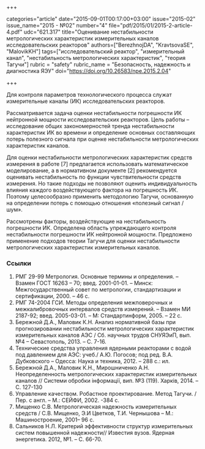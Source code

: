 +++

categories="article"
date="2015-09-01T00:17:00+03:00"
issue="2015-02"
issue_name="2015 - №02"
number="4"
file="pdf/2015/01/2015-2-article-4.pdf"
udc="621.317"
title="Оценивание нестабильности метрологических характеристик измерительных каналов исследовательских реакторов"
authors=["BerezhnojDA", "KravtsovaSE", "MalovikKH"]
tags=["исследовательский реактор", "измерительный канал", "нестабильность метрологических характеристик", "теория Тагучи"]
rubric = "safety"
rubric_name = "Безопасность, надежность и диагностика ЯЭУ"
doi="https://doi.org/10.26583/npe.2015.2.04"

+++

Для контроля параметров технологического процесса служат измерительные каналы (ИК) исследовательских реакторов.

Рассматривается задача оценки нестабильности погрешности ИК нейтронной мощности исследовательских реакторов. Цель работы – исследование общих закономерностей тренда нестабильности характеристик ИК во времени и определение основных составляющих потерь полезного сигнала при оценке нестабильности метрологических характеристик каналов.

Для оценки нестабильности метрологических характеристик средств измерения в работе [7] предлагается использовать математическое моделирование, а в нормативном документе [2] рекомендуется оценивать нестабильность по функции чувствительности средств измерения. Но такие подходы не позволяют оценить индивидуальность влияния каждого воздействующего фактора на погрешность ИК. Поэтому целесообразно применить методологию Тагучи, основанную на определении потерь с помощью отношения «полезный сигнал / шум».

Рассмотрены факторы, воздействующие на нестабильность погрешности ИК. Определена область упреждающего контроля нестабильности погрешности ИК нейтронной мощности. Предложено применение подходов теории Тагучи для оценки нестабильности метрологических характеристик измерительных каналов.

### Ссылки

1. РМГ 29-99 Метрология. Основные термины и определения. – Взамен ГОСТ 16263 – 70; введ. 2001-01-01. – Минск: Межгосударственный совет по метрологии, стандартизации и сертификации, 2000. – 46 с.
2. РМГ 74-2004 ГСИ. Методы определения межповерочных и межкалибровочных интервалов средств измерений. – Взамен МИ 2187-92; введ. 2005-03-01. – М: Стандартинформ, 2005. – 22 с.
3. Бережной Д.А., Маловик К.Н. Анализ нормативной базы при прогнозировании нестабильности метрологических характеристик измерительных каналов АЭС / Сб. научных трудов СНУЯЭиП, вып. №4 – Севастополь, 2013. – С. 7-16.
4. Технические средства управления ядерными реакторами с водой под давлением для АЭС: учеб./ А.Ю. Погосов; под ред. В.А. Дубковского – Одесса: Наука и техника, 2012. – 288 с.: ил.
5. Бережной Д.А., Маловик К.Н., Мирошниченко А.Н. Неопределенность метрологических характеристик измерительных каналов // Системи обробки інформації, вип. №3 (119). Харків, 2014. – С. 127-130
6. Управление качеством. Робастное проектирование. Метод Тагучи. / Пер. с англ. – М.: СЕЙФИ, 2002. -384 с.
7. Мищенко С.В. Метрологическая надежность измерительных средств / С.В. Мищенко, Э.И Цветков, Т.И. Чернышова – М.: Машиностроение, 2001– 96 с.
8. Сальников Н.Л. Критерий эффективности структур измерительных систем повышенной надежности// Известия вузов. Ядерная энергетика. 2012, №1. – С. 66-70.